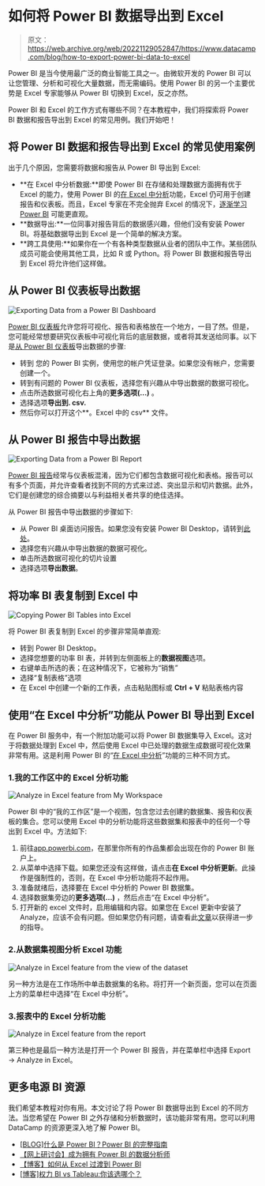 # 如何将 Power BI 数据导出到 Excel

> 原文：<https://web.archive.org/web/20221129052847/https://www.datacamp.com/blog/how-to-export-power-bi-data-to-excel>

Power BI 是当今使用最广泛的商业智能工具之一。由微软开发的 Power BI 可以让您管理、分析和可视化大量数据，而无需编码。使用 Power BI 的另一个主要优势是 Excel 专家能够从 Power BI 切换到 Excel，反之亦然。

Power BI 和 Excel 的工作方式有哪些不同？在本教程中，我们将探索将 Power BI 数据和报告导出到 Excel 的常见用例。我们开始吧！

## 将 Power BI 数据和报告导出到 Excel 的常见使用案例

出于几个原因，您需要将数据和报告从 Power BI 导出到 Excel:

*   **在 Excel 中分析数据:**即使 Power BI 在存储和处理数据方面拥有优于 Excel 的能力，使用 Power BI 的[在 Excel 中分析](https://web.archive.org/web/20221212140011/https://docs.microsoft.com/en-us/power-bi/collaborate-share/service-analyze-in-excel)功能，Excel 仍可用于创建报告和仪表板。而且，Excel 专家在不完全抛弃 Excel 的情况下，[逐渐学习 Power BI](https://web.archive.org/web/20221212140011/https://www.datacamp.com/learn/power-bi) 可能更直观。
*   **数据导出:**一位同事对报告背后的数据感兴趣，但他们没有安装 Power BI。将基础数据导出到 Excel 是一个简单的解决方案。
*   **跨工具使用:**如果你在一个有各种类型数据从业者的团队中工作。某些团队成员可能会使用其他工具，比如 R 或 Python。将 Power BI 数据和报告导出到 Excel 将允许他们这样做。

## 从 Power BI 仪表板导出数据

![Exporting Data from a Power BI Dashboard](img/0e63753b12bda280187db372b0029899.png)

[Power BI 仪表板](https://web.archive.org/web/20221212140011/https://www.datacamp.com/blog/best-practices-for-designing-dashboards)允许您将可视化、报告和表格放在一个地方，一目了然。但是，您可能经常想要研究仪表板中可视化背后的底层数据，或者将其发送给同事。以下是[从 Power BI 仪表板](https://web.archive.org/web/20221212140011/https://docs.microsoft.com/en-us/power-bi/visuals/power-bi-visualization-export-data?tabs=powerbi-desktop)导出数据的步骤:

*   转到 [](https://web.archive.org/web/20221212140011/https://powerbi.microsoft.com/en-us) 您的 Power BI 实例，使用您的帐户凭证登录。如果您没有帐户，您需要创建一个。
*   转到有问题的 Power BI 仪表板，选择您有兴趣从中导出数据的数据可视化。
*   点击所选数据可视化右上角的**更多选项(…)** 。
*   选择选项**导出到. csv.**
*   然后你可以打开这个**。Excel 中的 csv** 文件。

## 从 Power BI 报告中导出数据

![Exporting Data from a Power BI Report](img/5c1d35e7c360ee2c967b9707d10783f5.png)

[Power BI 报告](https://web.archive.org/web/20221212140011/https://docs.microsoft.com/en-us/power-bi/consumer/end-user-reports)经常与仪表板混淆，因为它们都包含数据可视化和表格。报告可以有多个页面，并允许查看者找到不同的方式来过滤、突出显示和切片数据。此外，它们是创建您的综合摘要以与利益相关者共享的绝佳选择。

从 Power BI 报告中导出数据的步骤如下:

*   从 Power BI 桌面访问报告。如果您没有安装 Power BI Desktop，请转到[此处](https://web.archive.org/web/20221212140011/https://www.microsoft.com/en-us/download/details.aspx?id=58494)。
*   选择您有兴趣从中导出数据的数据可视化。
*   单击所选数据可视化的切片设置
*   选择选项**导出数据**。

## 将功率 BI 表复制到 Excel 中

![Copying Power BI Tables into Excel](img/638b08dbc6bb87a252a806f932d2140d.png)

将 Power BI 表复制到 Excel 的步骤非常简单直观:

*   转到 Power BI Desktop。
*   选择您想要的功率 BI 表，并转到左侧面板上的**数据视图**选项。
*   右键单击所选的表；在这种情况下，它被称为“销售”
*   选择“复制表格”选项
*   在 Excel 中创建一个新的工作表，点击粘贴图标或 **Ctrl + V** 粘贴表格内容

## 使用“在 Excel 中分析”功能从 Power BI 导出到 Excel

在 Power BI 服务中，有一个附加功能可以将 Power BI 数据集导入 Excel。这对于将数据处理到 Excel 中，然后使用 Excel 中已处理的数据生成数据可视化效果非常有用。这是利用 Power BI 的“[在 Excel 中分析](https://web.archive.org/web/20221212140011/https://docs.microsoft.com/en-us/power-bi/collaborate-share/service-analyze-in-excel)”功能的三种不同方式。

### 1.我的工作区中的 Excel 分析功能

![Analyze in Excel feature from My Workspace](img/c18e14a4f9042387cf89be4d0ea5e09f.png)

Power BI 中的“我的工作区”是一个视图，包含您过去创建的数据集、报告和仪表板的集合。您可以使用 Excel 中的分析功能将这些数据集和报表中的任何一个导出到 Excel 中。方法如下:

1.  前往[app.powerbi.com](https://web.archive.org/web/20221212140011/https://powerbi.microsoft.com/en-us)，在那里你所有的作品集都会出现在你的 Power BI 账户上。
2.  从菜单中选择下载。如果您还没有这样做，请点击**在 Excel 中分析更新**。此操作是强制性的，否则，在 Excel 中分析功能将不起作用。
3.  准备就绪后，选择要在 Excel 中分析的 Power BI 数据集。
4.  选择数据集旁边的**更多选项(…)** ，然后点击“在 Excel 中分析”。
5.  打开新的 excel 文件时，启用编辑和内容。如果您在 Excel 更新中安装了 Analyze，应该不会有问题。但如果您仍有问题，请查看此[文章](https://web.archive.org/web/20221212140011/https://docs.microsoft.com/en-us/power-bi/collaborate-share/desktop-troubleshooting-analyze-in-excel#connection-cannot-be-made-error)以获得进一步的指导。

### 2.从数据集视图分析 Excel 功能

![Analyze in Excel feature from the view of the dataset](img/2c70664a906294b544f74e80801ac8ee.png)

另一种方法是在工作场所中单击数据集的名称。将打开一个新页面，您可以在页面上方的菜单栏中选择“在 Excel 中分析”。

### 3.报表中的 Excel 分析功能

![Analyze in Excel feature from the report](img/852aec4e9cee362f3088170ed7641fdf.png)

第三种也是最后一种方法是打开一个 Power BI 报告，并在菜单栏中选择 Export → Analyze in Excel。

## 更多电源 BI 资源

我们希望本教程对你有用。本文讨论了将 Power BI 数据导出到 Excel 的不同方法。当您希望在 Power BI 之外存储和分析数据时，该功能非常有用。您可以利用 DataCamp 的资源更深入地了解 Power BI。

*   [[BLOG]什么是 Power BI？Power BI 的完整指南](https://web.archive.org/web/20221212140011/https://www.datacamp.com/blog/all-about-power-bi)
*   [【网上研讨会】成为拥有 Power BI 的数据分析师](https://web.archive.org/web/20221212140011/https://www.datacamp.com/resources/webinars/become-data-analyst-with-power-bi)
*   [【博客】如何从 Excel 过渡到 Power BI](https://web.archive.org/web/20221212140011/https://www.datacamp.com/blog/how-to-transition-from-excel-to-power-bi)
*   [[博客]权力 BI vs Tableau:你该选哪个？](https://web.archive.org/web/20221212140011/https://www.datacamp.com/blog/power-bi-vs-tableau-which-one-should-you-choose)